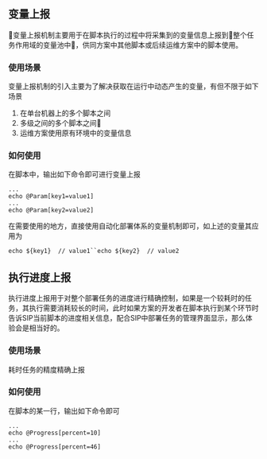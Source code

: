## 变量上报

变量上报机制主要用于在脚本执行的过程中将采集到的变量信息上报到整个任务作用域的变量池中，供同方案中其他脚本或后续运维方案中的脚本使用。

### 使用场景

变量上报机制的引入主要为了解决获取在运行中动态产生的变量，有但不限于如下场景

1. 在单台机器上的多个脚本之间
2. 多级之间的多个脚本之间
3. 运维方案使用原有环境中的变量信息

### 如何使用

在脚本中，输出如下命令即可进行变量上报

```
...
echo @Param[key1=value1]
...
echo @Param[key2=value2]
```

在需要使用的地方，直接使用自动化部署体系的变量机制即可，如上述的变量其应用为

 `echo ${key1}  // value1``echo ${key2}  // value2`

## 执行进度上报

执行进度上报用于对整个部署任务的进度进行精确控制，如果是一个较耗时的任务，其执行需要消耗较长的时间，此时如果方案的开发者在脚本执行到某个环节时告诉SIP当前脚本的进度相关信息，配合SIP中部署任务的管理界面显示，那么体验会是相当好的。

### 使用场景

耗时任务的精度精确上报

### 如何使用

在脚本的某一行，输出如下命令即可

 `````
...
echo @Progress[percent=10]
...
echo @Progress[percent=46]
 `````

# 